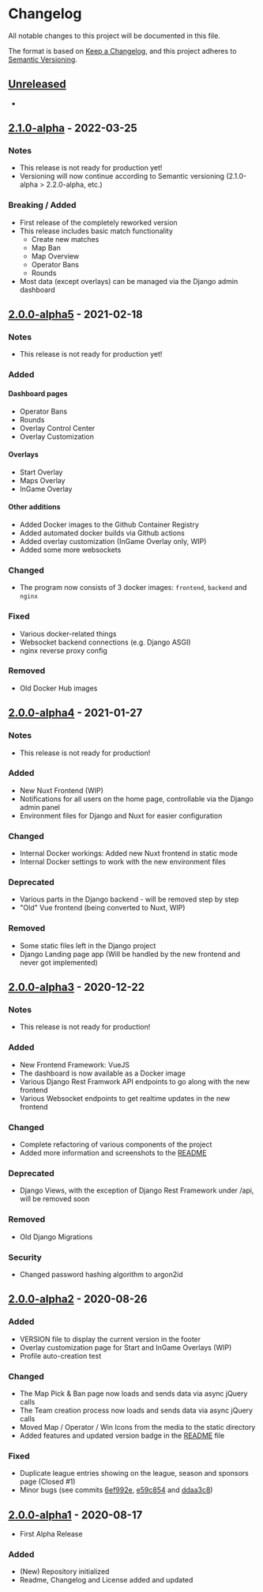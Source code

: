 # Changelog
All notable changes to this project will be documented in this file.

The format is based on [Keep a Changelog](https://keepachangelog.com/en/1.0.0/),
and this project adheres to [Semantic Versioning](https://semver.org/spec/v2.0.0.html).

## [Unreleased]

-

## [2.1.0-alpha] - 2022-03-25

### Notes

- This release is not ready for production yet!
- Versioning will now continue according to Semantic versioning (2.1.0-alpha > 2.2.0-alpha, etc.)

### Breaking / Added

- First release of the completely reworked version
- This release includes basic match functionality
  - Create new matches
  - Map Ban
  - Map Overview
  - Operator Bans
  - Rounds
- Most data (except overlays) can be managed via the Django admin dashboard


## [2.0.0-alpha5] - 2021-02-18

### Notes

- This release is not ready for production yet!

### Added

#### Dashboard pages

- Operator Bans
- Rounds
- Overlay Control Center
- Overlay Customization
  
#### Overlays
- Start Overlay
- Maps Overlay
- InGame Overlay
  
#### Other additions
- Added Docker images to the Github Container Registry
- Added automated docker builds via Github actions 
- Added overlay customization (InGame Overlay only, WIP)
- Added some more websockets

### Changed

- The program now consists of 3 docker images: `frontend`, `backend` and `nginx`

### Fixed
- Various docker-related things
- Websocket backend connections (e.g. Django ASGI)
- nginx reverse proxy config

### Removed

- Old Docker Hub images



## [2.0.0-alpha4] - 2021-01-27

### Notes

- This release is not ready for production!

### Added

- New Nuxt Frontend (WIP)
- Notifications for all users on the home page, controllable via the Django admin panel
- Environment files for Django and Nuxt for easier configuration

### Changed

- Internal Docker workings: Added new Nuxt frontend in static mode
- Internal Docker settings to work with the new environment files

### Deprecated

- Various parts in the Django backend - will be removed step by step
- "Old" Vue frontend (being converted to Nuxt, WIP)

### Removed

- Some static files left in the Django project
- Django Landing page app (Will be handled by the new frontend and never got implemented)



## [2.0.0-alpha3] - 2020-12-22

### Notes
- This release is not ready for production!

### Added
- New Frontend Framework: VueJS
- The dashboard is now available as a Docker image
- Various Django Rest Framwork API endpoints to go along with the new frontend
- Various Websocket endpoints to get realtime updates in the new frontend

### Changed
- Complete refactoring of various components of the project
- Added more information and screenshots to the [README](README.md)

### Deprecated
- Django Views, with the exception of Django Rest Framework under /api, will be removed soon

### Removed
- Old Django Migrations

### Security
- Changed password hashing algorithm to argon2id



## [2.0.0-alpha2] - 2020-08-26

### Added
- VERSION file to display the current version in the footer
- Overlay customization page for Start and InGame Overlays (WIP)
- Profile auto-creation test

### Changed
- The Map Pick & Ban page now loads and sends data via async jQuery calls
- The Team creation process now loads and sends data via async jQuery calls
- Moved Map / Operator / Win Icons from the media to the static directory
- Added features and updated version badge in the [README](README.md) file

### Fixed
- Duplicate league entries showing on the league, season and sponsors page (Closed #1)
- Minor bugs (see commits [6ef992e](https://github.com/sthorsten/CasterDashboard2/commit/6ef992e7e14ae5177b34dc1a2261811b042697d3), [e59c854](https://github.com/sthorsten/CasterDashboard2/commit/e59c8549160e30947fc7465b9e1701d78b2a4848) and [ddaa3c8](https://github.com/sthorsten/CasterDashboard2/commit/ddaa3c87a5961efa5697f6e6fe768d2b12abfab1))



## [2.0.0-alpha1] - 2020-08-17
- First Alpha Release

### Added
- (New) Repository initialized
- Readme, Changelog and License added and updated


[Unreleased]: https://github.com/sthorsten/CasterDashboard2/compare/v2.1.0-alpha...HEAD
[2.1.0-alpha]: https://github.com/sthorsten/CasterDashboard2/releases/tag/v2.1.0-alpha
[2.0.0-alpha5]: https://github.com/sthorsten/CasterDashboard2/releases/tag/v2.0.0-alpha5
[2.0.0-alpha4]: https://github.com/sthorsten/CasterDashboard2/releases/tag/v2.0.0-alpha4
[2.0.0-alpha3]: https://github.com/sthorsten/CasterDashboard2/releases/tag/v2.0.0-alpha3
[2.0.0-alpha2]: https://github.com/sthorsten/CasterDashboard2/releases/tag/v2.0.0-alpha2
[2.0.0-alpha1]: https://github.com/sthorsten/CasterDashboard2/releases/tag/v2.0.0-alpha1

